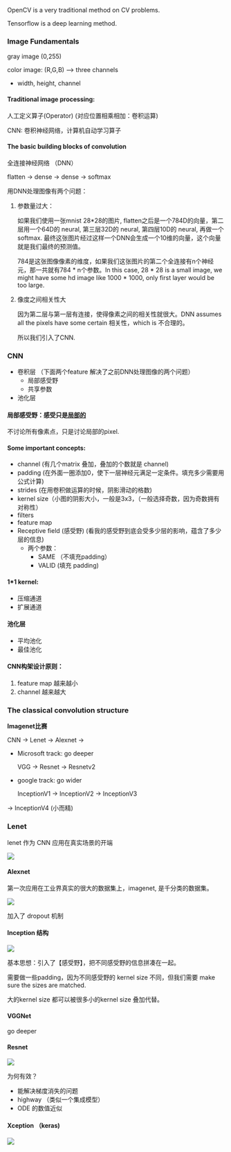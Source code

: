 OpenCV is a very traditional method on CV problems.

Tensorflow is a deep learning method.

### Image Fundamentals

gray image (0,255)

color image: (R,G,B) -->  three channels

- width, height, channel

#### Traditional image processing:

人工定义算子(Operator) (对应位置相乘相加：卷积运算)

CNN: 卷积神经网络，计算机自动学习算子

#### The basic building blocks of convolution

全连接神经网络 （DNN）

flatten -> dense -> dense -> softmax

用DNN处理图像有两个问题：

1. 参数量过大：

   如果我们使用一张mnist 28*28的图片, flatten之后是一个784D的向量，第二层用一个64D的 neural, 第三层32D的 neural, 第四层10D的 neural, 再做一个 softmax. 最终这张图片经过这样一个DNN会生成一个10维的向量，这个向量就是我们最终的预测值。

   784是这张图像像素的维度，如果我们这张图片的第二个全连接有n个神经元，那一共就有784 * n个参数。In this case, 28 * 28 is a small image, we might have some hd image like 1000 * 1000, only first layer would be too large.

2. 像度之间相关性大

   因为第二层与第一层有连接，使得像素之间的相关性就很大。DNN assumes all the pixels have some certain 相关性，which is 不合理的。

   所以我们引入了CNN.

### CNN 

- 卷积层 （下面两个feature 解决了之前DNN处理图像的两个问题）
  - 局部感受野 
  - 共享参数
- 池化层

#### 局部感受野：感受只是<u>局部的</u> 

不讨论所有像素点，只是讨论局部的pixel. 

#### Some important concepts:

- channel (有几个matrix 叠加，叠加的个数就是 channel)
- padding (在外面一圈添加0，使下一层神经元满足一定条件。填充多少需要用公式计算)
- strides (在用卷积做运算的时候，阴影滑动的格数)
- kernel size（小图的阴影大小，一般是3x3，（一般选择奇数，因为奇数拥有对称性）
- filters
- feature map
- Receptive field (感受野) (看我的感受野到底会受多少层的影响，蕴含了多少层的信息)
  - 两个参数：
    - SAME （不填充padding）
    - VALID (填充 padding)

#### 1*1 kernel:

- 压缩通道
- 扩展通道

#### 池化层

- 平均池化
- 最佳池化



#### CNN构架设计原则：

1. feature map 越来越小
2. channel 越来越大

### The classical convolution structure 

**Imagenet比赛**

CNN -> Lenet -> Alexnet ->

- Microsoft track: go deeper

  VGG -> Resnet -> Resnetv2

- google track: go wider

  InceptionV1 -> InceptionV2 -> InceptionV3

-> InceptionV4 (小而精)

### Lenet

lenet 作为 CNN 应用在真实场景的开端

![](https://raw.githubusercontent.com/ffflora/data-science-notes/master/archived-pics/open-course/lenet.png)

#### Alexnet

第一次应用在工业界真实的很大的数据集上，imagenet, 是千分类的数据集。

![](https://raw.githubusercontent.com/ffflora/data-science-notes/master/archived-pics/open-course/alexnet.png)

加入了 dropout 机制

#### Inception 结构

![](https://raw.githubusercontent.com/ffflora/data-science-notes/master/archived-pics/open-course/inception.png)

基本思想：引入了【感受野】，把不同感受野的信息拼凑在一起。

需要做一些padding，因为不同感受野的 kernel size 不同，但我们需要 make sure the sizes are matched.

大的kernel size 都可以被很多小的kernel size 叠加代替。

#### VGGNet

go deeper 

#### Resnet 

![](https://raw.githubusercontent.com/ffflora/data-science-notes/master/archived-pics/open-course/resnet.png)

为何有效？

- 能解决梯度消失的问题
- highway （类似一个集成模型）
- ODE 的数值近似

#### Xception （keras)

![](https://raw.githubusercontent.com/ffflora/data-science-notes/master/archived-pics/open-course/xception.png)

